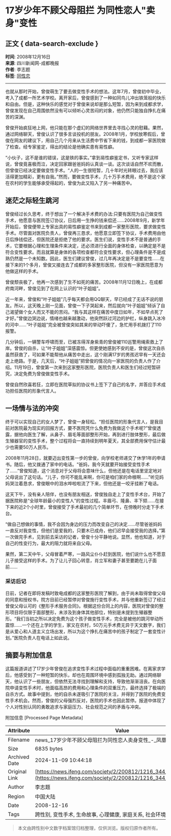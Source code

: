# 17岁少年不顾父母阻拦 为同性恋人"卖身"变性

## 正文 { data-search-exclude }


**时间**: 2008年12月16日  
**来源**: 四川新闻网-成都晚报  
**作者**: 李志题  
**标签**: [同性恋](http://tag.ifeng.com/?tagID=51)

---

也就从那时开始，曾俊萌生了要去做变性手术的想法。这年7月，曾俊初中毕业，考入了成都一所艺术学校。离开家后，曾俊感到了一种如同鸟儿冲出铁笼般的快乐和自由。但是，这种快乐的感觉对于曾俊来说却是那么短暂，因为来到成都求学，曾俊发现在自己周围依然没有可以倾听心灵苦闷的对象，他仍然只能独自挣扎在痛苦的深渊。

曾俊开始疯狂地上网，他只能在那个虚幻的网络世界里去寻找心灵的慰藉。果然，通过网络聊天，曾俊认识了很多言谈投机的朋友。2008年1月，学校放寒假后，曾俊在网友的建议下，用自己几个月来从生活费中节省下来的钱，到成都一家医院做了检查。经专家鉴定，得出的结论是他确实患有易性癖。

“小伙子，这不是谁的错误，这是铁的事实。”拿到易性癖鉴定书，又听专家这样说，曾俊竟喜极而泣，决定回家跟爸爸妈妈认真谈一谈。这次谈话自然不欢而散，但曾俊已经决定要做变性手术。“人的一生很短暂，几十年时光转眼过去，我应该活得更加精彩，更有自我。”然而，要做变性手术，几十万手术费用，绝不是这个家在农村的学生能够承受得起的，曾俊为此又陷入了另一种痛苦中。

## 迷茫之际轻生跳河

曾俊经过长久思考，终于想出了一个解决手术费的办法:只要有医院为自己做变性手术，他愿意与医院签订协议，日后用一生挣的钱来偿还……2008年9月，新学年开始后，曾俊便带上专家出具的易性癖鉴定书来到成都一家整形医院，要求做变性手术。尽管面对医院负责人，曾俊再三恳求，他愿意立即签下协议，手术费用由他日后挣钱偿还，但医院还是拒绝了他的要求。医生们说，变性手术不是普通的手术，它要根据心理和生理条件来决定，还必须进行全面的身体检查，以确定是不是符合变性要求。而且就算是身体的各项检查都符合变性要求，但心理条件是不是成熟仍然是一个未知数。因此，医生们建议曾俊，过几年再决定是不是要变性……在接下来的1个多月，曾俊又接连去了成都的多家整形医院，但没有一家医院愿意为他做这样的手术。

曾俊颓丧极了，他再一次感到了生不如死的痛苦。2008年11月12日晚上，在成都府南河畔，曾俊见到了在网上认识的“叶子姐姐”。

近一年来，曾俊和“叶子姐姐”几乎每天都会用QQ聊天，早已经成了无话不说的朋友。所以，这天晚上刚一见面，曾俊一下子哭起来，然后就向“叶子姐姐”倾诉了自己渴望做个女人而又不能的苦闷。“我与其这样在痛苦中度日如年，不如早点死了才好。”曾俊边哭边说，情绪也越来越激动，他突然跃过河边的护栏，纵身跳入冰冷的河中……“叶子姐姐”完全被曾俊突如其来的举动吓傻了，急忙用手机拨打了110报警。

几分钟后，一辆警车呼啸而至，已被冻得浑身紫青的曾俊被110巡警用绳索救上了岸。曾俊的自杀，让“叶子姐姐”深感震惊。但更使她感到不安的是，曾俊这次自杀虽然获救了，可如果不能帮他从痛苦中走出，这个刚满17岁的男孩迟早有一天还会走上绝路。于是，几天后，“叶子姐姐”把曾俊的情况向一家医院的负责人作了介绍。11月19日，曾俊第一次来到这家整形医院，医院负责人和医生们经过短暂研究，决定免费为曾俊做变性手术。

曾俊自然欣喜若狂，立即在医院草拟的协议书上签下了自己的名字，并答应手术成功担任医院的形象代言人。

## 一场情与法的冲突

终于可以实现自己的女人梦了，曾俊一身轻松。“担任医院的形象代言人，是我目前对医院最为现实的回报方式，要不医院凭什么免费为我做这个手术呢?”曾俊透露，据他向医生了解，从鼻子、眉毛等面部整形开始，再到进行肢体整形，最后做生殖器官的变性手术，整个过程将会一直持续到明年夏天，其全部费用保守估计最少也需要50万人民币。

2008年11月28日，就要迈出变性第一步的曾俊，向学校老师递交了休学1年的申请书。随后，他又拨通了家中的电话。“爸妈，我今天就要开始接受变性手术了……”曾俊知道，这个消息对于父母将会意味什么，但他还是在电话里坚定地对父母说出了这句话。“儿子，你可不能乱来啊，你可是咱们家的命根啊……”听见妈妈哭泣着恳求，曾俊眼中的泪水哗啦啦流了下来，但他还是一咬牙挂断了电话。

这天下午，没有亲人陪伴，也没有朋友相送，曾俊独自走上了变性手术台，开始了据医院称是“全球年龄最小的变性人”的变性过程。丰眉弓、隆鼻、丰下颏……在接下来的近2个小时里，曾俊接受了手术最初的几个简单环节，在傍晚时分走下手术台。

“做自己想做的事情，我不会因为身边的压力而改变自己的决定……尽管爸爸妈妈一直反对我变性，但他们是爱我的，只要木已成舟，他们迟早会接受我的选择。”第一次做完手术，见到前去采访的记者，曾俊十分平静地说。显然，他也知道，对于自己的性变行为，最大的阻力就将来自父母。

果然，第二天中午，父母冒着严寒，一路风尘仆仆赶到医院，他们说什么也不愿意儿子接受这样的手术。为了让儿子回心转意，肖立军和妻子甚至要跪在儿子面前……

### 采访后记

日前，记者在即将发稿时致电成都的这家整形医院了解到，由于尚未取得曾俊父母的同意和授权书，院方目前已经暂停对曾俊施行变性手术，并与他重新签订了经过曾俊父母认可的《整形手术服务合同》。根据这份合同上的内容，医院对曾俊的整形项目将仅限于面部整形，未涉及到身体其他部位，特别是未提到生殖器整形。“我们当初之所以决定免费为这个孩子做变性手术，完全是被他的跳河举动所震惊……一个还在上学的学生，家又在农村，50万元手术费无异于天文数字，我们是从爱心和人道主义立场出发，所以为这个挣扎在痛苦中的孩子制定了一套变性计划。”医院负责人在电话上如此说。

## 摘要与附加信息

<!-- tcd_abstract -->
这篇报道讲述了17岁少年曾俊在追求变性手术过程中面临的重重困难。在离家求学后，他感受到了一种短暂的快乐，却也在周围环境中感到孤独无助。通过网络聊天，他认识了一些朋友，但依然无法寻找到理解和支持，导致他渐渐沮丧。在向医院申请变性手术时，他面临高昂的费用和心理条件的双重压力，最终选择了极端的自杀方式。故事中提到，他的自杀未遂吸引了医院的关注，并得到了医院的免费变性手术机会。然而，曾俊的父母强烈反对，医院的手术也因此暂停。报道中体现了个人对性别认同的勇敢追求与家庭压力、社会规范之间的矛盾与冲突。
<!-- tcd_abstract_end -->

附加信息 [Processed Page Metadata]

| Attribute       | Value                                  |
|-----------------|----------------------------------------|
| Filename        | news_17岁少年不顾父母阻拦为同性恋人卖身变性_-_凤凰网.md                             |
| Size            | 6835 bytes                           |
| Archived Date   | 2024-11-09 10:44:18                             |
| Original Link   | [https://news.ifeng.com/society/2/200812/1216_344_923486_1.shtml](https://news.ifeng.com/society/2/200812/1216_344_923486_1.shtml)                       |
| Author          | 李志题                               |
| Region          | 中国大陆                               |
| Date            | 2008-12-16                                 |
| Tags            | 跨性别, 变性手术, 生命故事, 心理健康, 家庭关系, 社会环境                                 |
>
> 本文由跨性别中文数字档案馆归档整理，仅供浏览。版权归原作者所有。
>